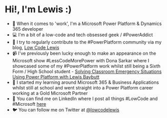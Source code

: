 # Hi!, I'm Lewis :)

* 🤵 When it comes to 'work', I'm a Microsoft Power Platform & Dynamics 365 developer
* 💻 I'm a bit of a low-code and tech obsessed geek / #PowerAddict
* 🙌 I try to regularly contribute to the #PowerPlatform community via my blog, [Low Code Lewis](https://www.lowcodelewis.com/)
* 📹 I've previously been lucky enough to make an appearance on the Microsoft show #LessCodeMorePower with Dona Sarkar where I showcased some of my #PowerPlatform work whilst still being a Sixth Form / High School student - [Solving Classroom Emergency Situations Using Power Platform with Lewis Baybutt](https://www.youtube.com/watch?v=gIzEzz_4eFQ&t=59s)
* 🏫 I started my learning around Microsoft 365 & Business Applications whilst still at school and went straight into a Power Platform career working at a Gold Microsoft Partner
* :speech_balloon: You can find me on LinkedIn where I post all things #LowCode and #Microsoft [here](https://www.linkedin.com/in/lewis-baybutt-8628171bb/)
* :bird: You can follow me on Twitter at [@lowcodelewis](https://www.twitter.com/lowcodelewis)

